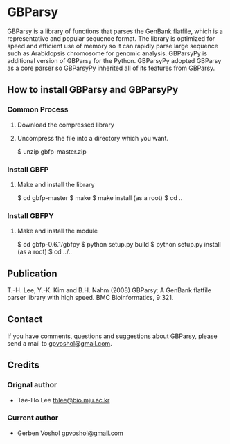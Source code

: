 # GBParsy
GBParsy is a library of functions that parses the GenBank flatfile, which is a representative and popular sequence format. The library is optimized for speed and efficient use of memory so it can rapidly parse large sequence such as Arabidopsis chromosome for genomic analysis. GBParsyPy is additional version of GBParsy for the Python. GBParsyPy adopted GBParsy as a core parser so GBParsyPy inherited all of its features from GBParsy.

## How to install GBParsy and GBParsyPy

### Common Process

   1. Download the compressed library

   2. Uncompress the file into a directory which you want.

      $ unzip gbfp-master.zip

### Install GBFP

   1. Make and install the library

      $ cd gbfp-master
      $ make
      $ make install (as a root)
      $ cd ..

### Install GBFPY

   1. Make and install the module

      $ cd gbfp-0.6.1/gbfpy
      $ python setup.py build
      $ python setup.py install (as a root)
      $ cd ../..


## Publication

T.-H. Lee, Y.-K. Kim and B.H. Nahm (2008) GBParsy: A GenBank flatfile parser library with high speed. BMC Bioinformatics, 9:321.

## Contact

If you have comments, questions and suggestions about GBParsy, please send a mail to gpvoshol@gmail.com.

## Credits
### Orignal author
* Tae-Ho Lee <thlee@bio.mju.ac.kr>
### Current author
* Gerben Voshol <gpvoshol@gmail.com>
